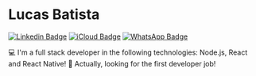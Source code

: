 # Lucas Batista

[![Linkedin Badge](https://img.shields.io/badge/-lucasbaquino-blue?style=flat-square&logo=Linkedin&logoColor=white&link=https://www.linkedin.com/in/lucasbaquino/)](https://www.linkedin.com/in/lucasbaquino/) [![iCloud Badge](https://img.shields.io/badge/-lucasbaquino@icloud.com-c14438?style=flat-square&logo=Apple&logoColor=white&link=mailto:lucasbaquino@icloud.com)](mailto:lucasbaquino@icloud.com) [![WhatsApp Badge](https://img.shields.io/badge/-WhatsApp-26B03D?style=flat-square&logo=WhatsApp&logoColor=white&link=https://api.whatsapp.com/send?phone=5511991257551)](https://api.whatsapp.com/send?phone=5511991257551)

💻 I'm a full stack developer in the following technologies: Node.js, React and React Native!
💼 Actually, looking for the first developer job!
